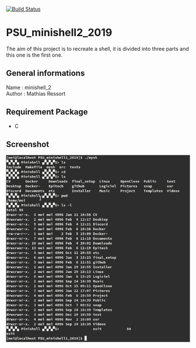 [![Build Status](https://api.travis-ci.com/Ydos2/PSU_minishell1_2019.svg?branch=master)](https://api.travis-ci.com/Ydos2/PSU_minishell1_2019)

 # PSU_minishell2_2019
The aim of this project is to recreate a shell, it is divided into three parts and this one is the first one.

## General informations
Name : minishell_2<br />
Author : Mathias Ressort

## Requirement Package
* C

## Screenshot
![screenshot](https://github.com/Ydos2/PSU_minishell2_2019/blob/master/Pictures/Screenshot_1.png)